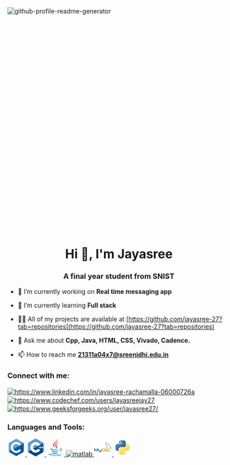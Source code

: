 <img src="C:\Users\sairi\Downloads\img1.jpg" alt="github-profile-readme-generator" style="display: flex; width: 1000px; height: 500px;">
<h1 align="center">Hi 👋, I'm Jayasree</h1>
<h3 align="center">A final year student from SNIST</h3>

- 🔭 I’m currently working on **Real time messaging app**

- 🌱 I’m currently learning **Full stack**

- 👨‍💻 All of my projects are available at [https://github.com/jayasree-27?tab=repositories](https://github.com/jayasree-27?tab=repositories)

- 💬 Ask me about **Cpp, Java, HTML, CSS, Vivado, Cadence.**

- 📫 How to reach me **21311a04x7@sreenidhi.edu.in**

<h3 align="left">Connect with me:</h3>
<p align="left">
<a href="https://linkedin.com/in/https://www.linkedin.com/in/jayasree-rachamalla-06000726a" target="blank"><img align="center" src="https://raw.githubusercontent.com/rahuldkjain/github-profile-readme-generator/master/src/images/icons/Social/linked-in-alt.svg" alt="https://www.linkedin.com/in/jayasree-rachamalla-06000726a" height="30" width="40" /></a>
<a href="https://www.codechef.com/users/https://www.codechef.com/users/jayasreejay27" target="blank"><img align="center" src="https://cdn.jsdelivr.net/npm/simple-icons@3.1.0/icons/codechef.svg" alt="https://www.codechef.com/users/jayasreejay27" height="30" width="40" /></a>
<a href="https://auth.geeksforgeeks.org/user/https://www.geeksforgeeks.org/user/jayasree27/" target="blank"><img align="center" src="https://raw.githubusercontent.com/rahuldkjain/github-profile-readme-generator/master/src/images/icons/Social/geeks-for-geeks.svg" alt="https://www.geeksforgeeks.org/user/jayasree27/" height="30" width="40" /></a>
</p>

<h3 align="left">Languages and Tools:</h3>
<p align="left"> <a href="https://www.cprogramming.com/" target="_blank" rel="noreferrer"> <img src="https://raw.githubusercontent.com/devicons/devicon/master/icons/c/c-original.svg" alt="c" width="40" height="40"/> </a> <a href="https://www.w3schools.com/cpp/" target="_blank" rel="noreferrer"> <img src="https://raw.githubusercontent.com/devicons/devicon/master/icons/cplusplus/cplusplus-original.svg" alt="cplusplus" width="40" height="40"/> </a> <a href="https://www.java.com" target="_blank" rel="noreferrer"> <img src="https://raw.githubusercontent.com/devicons/devicon/master/icons/java/java-original.svg" alt="java" width="40" height="40"/> </a> <a href="https://www.mathworks.com/" target="_blank" rel="noreferrer"> <img src="https://upload.wikimedia.org/wikipedia/commons/2/21/Matlab_Logo.png" alt="matlab" width="40" height="40"/> </a> <a href="https://www.mysql.com/" target="_blank" rel="noreferrer"> <img src="https://raw.githubusercontent.com/devicons/devicon/master/icons/mysql/mysql-original-wordmark.svg" alt="mysql" width="40" height="40"/> </a> <a href="https://www.python.org" target="_blank" rel="noreferrer"> <img src="https://raw.githubusercontent.com/devicons/devicon/master/icons/python/python-original.svg" alt="python" width="40" height="40"/> </a> </p>
